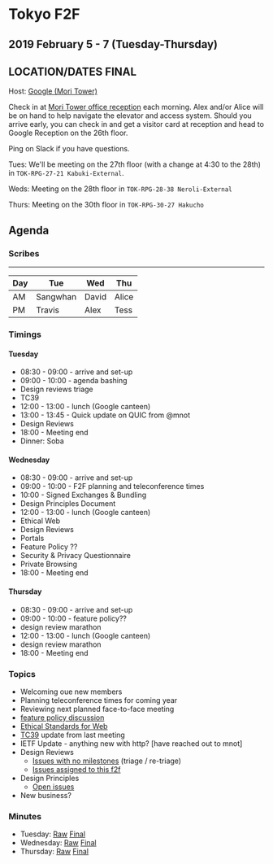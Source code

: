 # Tokyo F2F
## 2019 February 5 - 7 (Tuesday-Thursday)
## LOCATION/DATES FINAL

Host: [Google (Mori Tower)](https://goo.gl/maps/ER5NeLY1V2P2)

Check in at [Mori Tower office reception](https://www.mori.co.jp/en/office/japan/roppongihillsmt/image2.html) each morning. Alex and/or Alice will be on hand to help navigate the elevator and access system. Should you arrive early, you can check in and get a visitor card at reception and head to Google Reception on the 26th floor.

Ping on Slack if you have questions.

Tues: We'll be meeting on the 27th floor (with a change at 4:30 to the 28th) in `TOK-RPG-27-21 Kabuki-External`.

Weds: Meeting on the 28th floor in `TOK-RPG-28-38 Neroli-External`

Thurs: Meeting on the 30th floor in `TOK-RPG-30-27 Hakucho`

## Agenda

### Scribes

----
| Day | Tue | Wed | Thu |
|-----|-----|-----|-----|
| AM | Sangwhan | David | Alice |
| PM | Travis | Alex | Tess |

### Timings

#### Tuesday

* 08:30 - 09:00 - arrive and set-up
* 09:00 - 10:00 - agenda bashing
* Design reviews triage
* TC39
* 12:00 - 13:00 - lunch (Google canteen)
* 13:00 - 13:45 - Quick update on QUIC from @mnot  
* Design Reviews
* 18:00 - Meeting end
* Dinner: Soba

#### Wednesday

* 08:30 - 09:00 - arrive and set-up
* 09:00 - 10:00 - F2F planning and teleconference times
* 10:00 - Signed Exchanges & Bundling
* Design Principles Document
* 12:00 - 13:00 - lunch (Google canteen)
* Ethical Web
* Design Reviews
* Portals
* Feature Policy ??
* Security & Privacy Questionnaire
* Private Browsing
* 18:00 - Meeting end

#### Thursday

* 08:30 - 09:00 - arrive and set-up
* 09:00 - 10:00 - feature policy??
* design review marathon
* 12:00 - 13:00 - lunch (Google canteen)
* design review marathon
* 18:00 - Meeting end


### Topics

* Welcoming oue new members
* Planning teleconference times for coming year
* Reviewing next planned face-to-face meeting
* [feature policy discussion](https://github.com/w3c/webappsec-feature-policy/issues/193#issuecomment-459974333)
* [Ethical Standards for Web](https://docs.google.com/document/d/1tGQOFo-d849sagYDvgGzmSpPFDd_Nf47qb0FT6UjQKc/edit)
* [TC39](https://github.com/tc39/agendas/blob/master/2019/01.md) update from last meeting
* IETF Update - anything new with http? [have reached out to mnot]
* Design Reviews
  * [Issues with no milestones](https://github.com/w3ctag/design-reviews/issues?q=is%3Aopen+is%3Aissue+no%3Amilestone) (triage / re-triage)
  * [Issues assigned to this f2f](https://github.com/w3ctag/design-reviews/issues?q=is%3Aopen+is%3Aissue+milestone%3A2019-02-05-f2f)
* Design Principles
  * [Open issues](https://github.com/w3ctag/design-principles/issues)
* New business?


### Minutes

* Tuesday: [Raw](https://cryptpad.w3ctag.org/code/#/2/code/view/geRCrlRuinxwry3zSxpyibkzTUAUSVYyYI8cLc1JHvg/) [Final](./02-05-minutes.md)
* Wednesday: [Raw](https://cryptpad.w3ctag.org/code/#/2/code/view/7j3e6wni9G-jDseaakH342IMRKt2Ec4h8+OaMoYP5ak/) [Final](./02-06-minutes.md)
* Thursday: [Raw](https://cryptpad.w3ctag.org/code/#/2/code/view/PgABV3fUQYNx4vTY8-dCiaaBGUqfwu+jwduYlO6Lzao/) [Final](./02-07-minutes.md)
